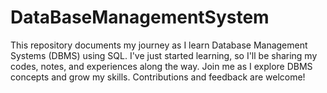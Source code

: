 # DataBaseManagementSystem
This repository documents my journey as I learn Database Management Systems (DBMS) using SQL. I've just started learning, so I'll be sharing my codes, notes, and experiences along the way. Join me as I explore DBMS concepts and grow my skills. Contributions and feedback are welcome!
